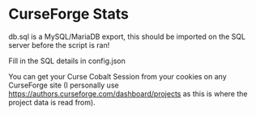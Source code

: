 # CurseForge Stats

db.sql is a MySQL/MariaDB export, this should be imported on the SQL server before the script is ran!


Fill in the SQL details in config.json

You can get your Curse Cobalt Session from your cookies on any CurseForge site (I personally use https://authors.curseforge.com/dashboard/projects as this is where the project data is read from).

